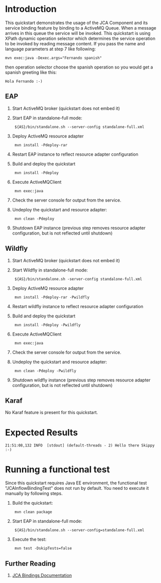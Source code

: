 Introduction
============
This quickstart demonstrates the usage of the JCA Component and its service
binding feature by binding to a ActiveMQ Queue.  When a message arrives in this
queue the service will be invoked.  This quickstart is using XPath dynamic
operation selector which determines the service operation to be invoked by
reading message content. If you pass the name and language parameters at step 7
like following:

    mvn exec:java -Dexec.args="Fernando spanish"

then operation selector choose the spanish operation so you would get a spanish greeting like this:

    Hola Fernando :-)



EAP
----------
1. Start ActiveMQ broker (quickstart does not embed it)

2. Start EAP in standalone-full mode:

        ${AS}/bin/standalone.sh --server-config standalone-full.xml

3. Deploy ActiveMQ resource adapter

        mvn install -Pdeploy-rar

4. Restart EAP instance to reflect resource adapter configuration

5. Build and deploy the quickstart

        mvn install -Pdeploy

6. Execute ActiveMQClient

        mvn exec:java

7. Check the server console for output from the service.

8. Undeploy the quickstart and resource adapter:

        mvn clean -Pdeploy

9. Shutdown EAP instance (previous step removes resource adapter configuration, but is not reflected until shutdown)


Wildfly
----------
1. Start ActiveMQ broker (quickstart does not embed it)

2. Start Wildfly in standalone-full mode:

        ${AS}/bin/standalone.sh -server-config standalone-full.xml

3. Deploy ActiveMQ resource adapter

        mvn install -Pdeploy-rar -Pwildfly

4. Restart wildfly instance to reflect resource adapter configuration

5. Build and deploy the quickstart

        mvn install -Pdeploy -Pwildfly

6. Execute ActiveMQClient

        mvn exec:java

7. Check the server console for output from the service.

8. Undeploy the quickstart and resource adapter:

        mvn clean -Pdeploy -Pwildfly

9. Shutdown wildfly instance (previous step removes resource adapter configuration, but is not reflected until shutdown)


Karaf
----------
No Karaf feature is present for this quickstart.



Expected Results
================
```
21:51:08,132 INFO  [stdout] (default-threads - 2) Hello there Skippy :-)
```

Running a functional test
=========================

Since this quickstart requires Java EE environment, the functional test
"JCAInflowBindingTest" does not run by default. You need to execute it manually
by following steps.

1. Build the quickstart:

        mvn clean package

2. Start EAP in standalone-full mode:

        ${AS}/bin/standalone.sh --server-config=standalone-full.xml

3. Execute the test:

        mvn test -DskipTests=false

## Further Reading

1. [JCA Bindings Documentation](https://docs.jboss.org/author/display/SWITCHYARD/JCA)
